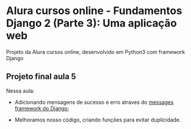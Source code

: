 # Alura cursos online - Fundamentos Django 2 (Parte 3): Uma aplicação web

Projeto da Alura cursos online, desenvolvido em Python3 com framework Django

## Projeto final aula 5

Nessa aula:

- Adicionando mensagens de sucesso e erro atraves do [messages framework do Django](https://docs.djangoproject.com/en/3.0/ref/contrib/messages/);

- Melhoramos nosso código, criando funções para evitar duplicidade.
